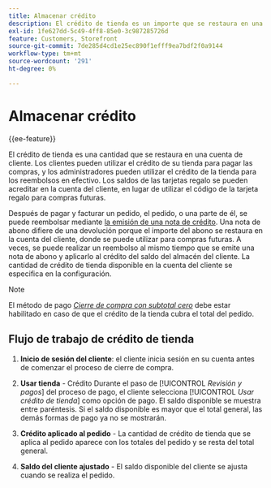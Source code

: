 ```yaml
---
title: Almacenar crédito
description: El crédito de tienda es un importe que se restaura en una cuenta de cliente y que se puede utilizar para pagar compras o reembolsos en efectivo.
exl-id: 1fe627dd-5c49-4ff8-85e0-3c987285726d
feature: Customers, Storefront
source-git-commit: 7de285d4cd1e25ec890f1efff9ea7bdf2f0a9144
workflow-type: tm+mt
source-wordcount: '291'
ht-degree: 0%

---
```


# Almacenar crédito

{{ee-feature}}

El crédito de tienda es una cantidad que se restaura en una cuenta de cliente. Los clientes pueden utilizar el crédito de su tienda para pagar las compras, y los administradores pueden utilizar el crédito de la tienda para los reembolsos en efectivo. Los saldos de las tarjetas regalo se pueden acreditar en la cuenta del cliente, en lugar de utilizar el código de la tarjeta regalo para compras futuras.

Después de pagar y facturar un pedido, el pedido, o una parte de él, se puede reembolsar mediante [la emisión de una nota de crédito](../stores-purchase/credit-memo-create.md). Una nota de abono difiere de una devolución porque el importe del abono se restaura en la cuenta del cliente, donde se puede utilizar para compras futuras. A veces, se puede realizar un reembolso al mismo tiempo que se emite una nota de abono y aplicarlo al crédito del saldo del almacén del cliente. La cantidad de crédito de tienda disponible en la cuenta del cliente se especifica en la configuración.

>[!NOTE]
>
>El método de pago [_Cierre de compra con subtotal cero_](../stores-purchase/zero-subtotal-checkout.md) debe estar habilitado en caso de que el crédito de la tienda cubra el total del pedido.

## Flujo de trabajo de crédito de tienda

1. **Inicio de sesión del cliente**: el cliente inicia sesión en su cuenta antes de comenzar el proceso de cierre de compra.

1. **Usar tienda** - Crédito Durante el paso de [!UICONTROL _Revisión y pagos_] del proceso de pago, el cliente selecciona [!UICONTROL _Usar crédito de tienda_] como opción de pago. El saldo disponible se muestra entre paréntesis. Si el saldo disponible es mayor que el total general, las demás formas de pago ya no se mostrarán.

1. **Crédito aplicado al pedido** - La cantidad de crédito de tienda que se aplica al pedido aparece con los totales del pedido y se resta del total general.

1. **Saldo del cliente ajustado** - El saldo disponible del cliente se ajusta cuando se realiza el pedido.
